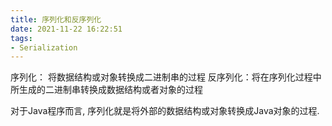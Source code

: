 ```yaml
---
title: 序列化和反序列化
date: 2021-11-22 16:22:51
tags:
- Serialization
---
```

序列化： 将数据结构或对象转换成二进制串的过程
反序列化：将在序列化过程中所生成的二进制串转换成数据结构或者对象的过程

对于Java程序而言, 序列化就是将外部的数据结构或对象转换成Java对象的过程.